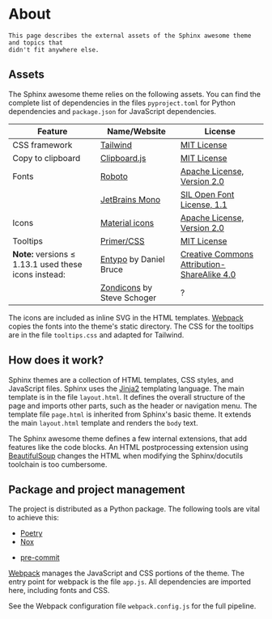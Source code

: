 # About

```{rst-class} lead
This page describes the external assets of the Sphinx awesome theme and topics that
didn't fit anywhere else.
```

## Assets

The Sphinx awesome theme relies on the following assets. You can find the complete list
of dependencies in the files `pyproject.toml` for Python dependencies and `package.json`
for JavaScript dependencies.

<!-- vale Awesome.SpellCheck = NO -->

| Feature                                               | Name/Website                                                             | License                                                                                      |
| ----------------------------------------------------- | ------------------------------------------------------------------------ | -------------------------------------------------------------------------------------------- |
| CSS framework                                         | [Tailwind]                                                               | [MIT License](https://github.com/tailwindlabs/tailwindcss/blob/master/LICENSE)               |
| Copy to clipboard                                     | [Clipboard.js](https://clipboardjs.com/)                                 | [MIT License](https://github.com/zenorocha/clipboard.js/blob/master/LICENSE)                 |
| Fonts                                                 | [Roboto](https://github.com/googlefonts/roboto)                          | [Apache License, Version 2.0]                                                                |
|                                                       | [JetBrains Mono](https://github.com/JetBrains/JetBrainsMono/)            | [SIL Open Font License, 1.1](https://github.com/JetBrains/JetBrainsMono/blob/master/OFL.txt) |
| Icons                                                 | [Material icons](https://fonts.google.com/icons?selected=Material+Icons) | [Apache License, Version 2.0]                                                                |
| Tooltips                                              | [Primer/CSS](https://primer.style/css/)                                  | [MIT License](https://github.com/primer/css/blob/main/LICENSE)                               |
| **Note:** versions ≤ 1.13.1 used these icons instead: | [Entypo](http://www.entypo.com) by Daniel Bruce                          | [Creative Commons Attribution-ShareAlike 4.0]                                                |
|                                                       | [Zondicons](http://www.zondicons.com) by Steve Schoger                   | ?                                                                                            |

<!-- vale Awesome.SpellCheck = YES -->

[creative commons attribution-sharealike 4.0]: https://creativecommons.org/licenses/by-sa/4.0/legalcode
[apache license, version 2.0]: https://www.apache.org/licenses/LICENSE-2.0.html

The icons are included as inline SVG in the HTML templates. [Webpack] copies the fonts
into the theme's static directory. The CSS for the tooltips are in the file
`tooltips.css` and adapted for Tailwind.

## How does it work?

Sphinx themes are a collection of HTML templates, CSS styles, and JavaScript files.
Sphinx uses the [Jinja2] templating language. The main template is in the file
`layout.html`. It defines the overall structure of the page and imports other parts,
such as the header or navigation menu. The template file `page.html` is inherited from
Sphinx's basic theme. It extends the main `layout.html` template and renders the `body`
text.

The Sphinx awesome theme defines a few internal extensions, that add features like the
code blocks. An HTML postprocessing extension using [BeautifulSoup] changes the HTML
when modifying the Sphinx/docutils toolchain is too cumbersome.

## Package and project management

The project is distributed as a Python package. The following tools are vital to
achieve this:

- [Poetry](https://python-poetry.org/)
- [Nox](https://nox.thea.codes/en/stable/)
<!-- vale 18F.Clarity = NO -->
- [pre-commit](https://pre-commit.com/)
<!-- vale 18F.Clarity = YES -->

[Webpack] manages the JavaScript and CSS portions of the theme. The entry point for
webpack is the file `app.js`. All dependencies are imported here, including fonts and
CSS.

See the Webpack configuration file `webpack.config.js` for the full pipeline.

[jinja2]: https://jinja.palletsprojects.com
[webpack]: https://webpack.js.org
[tailwind]: https://tailwindcss.com
[docutils]: https://docutils.sourceforge.io/
[beautifulsoup]: https://www.crummy.com/software/BeautifulSoup/
